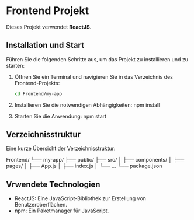 # Frontend Projekt

Dieses Projekt verwendet **ReactJS**.

## Installation und Start

Führen Sie die folgenden Schritte aus, um das Projekt zu installieren und zu starten:

1. Öffnen Sie ein Terminal und navigieren Sie in das Verzeichnis des Frontend-Projekts:
   ```bash
   cd Frontend/my-app

2. Installieren Sie die notwendigen Abhängigkeiten:
    npm install

3. Starten Sie die Anwendung:
    npm start


## Verzeichnisstruktur

Eine kurze Übersicht der Verzeichnisstruktur:

Frontend/
└── my-app/
    ├── public/
    ├── src/
    │   ├── components/
    │   ├── pages/
    │   ├── App.js
    │   ├── index.js
    │   └── ...
    └── package.json


## Vrwendete Technologien

- ReactJS: Eine JavaScript-Bibliothek zur Erstellung von Benutzeroberflächen.
- npm: Ein Paketmanager für JavaScript.
